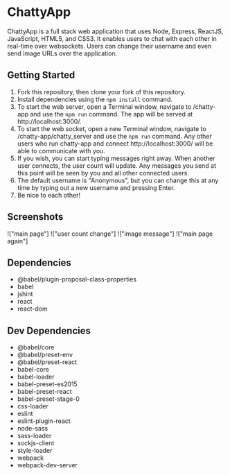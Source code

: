 # ChattyApp

ChattyApp is a full stack web application that uses Node, Express, ReactJS, JavaScript, HTML5, and CSS3. It enables users to chat with each other in real-time over websockets. Users can change their username and even send image URLs over the application.

## Getting Started
1. Fork this repository, then clone your fork of this repository.
2. Install dependencies using the ```npm install``` command.
3. To start the web server, open a Terminal window, navigate to /chatty-app and use the ```npm run``` command. The app will be served at http://localhost:3000/.
4. To start the web socket, open a new Terminal window, navigate to /chatty-app/chatty_server and use the ```npm run``` command. Any other users who run chatty-app and connect http://localhost:3000/ will be able to communicate with you.
5. If you wish, you can start typing messages right away. When another user connects, the user count will update. Any messages you send at this point will be seen by you and all other connected users.
6. The default username is "Anonymous", but you can change this at any time by typing out a new username and pressing Enter.
7. Be nice to each other!

## Screenshots

!["main page"]
!["user count change"]
!["image message"]
!["main page again"]

## Dependencies
- @babel/plugin-proposal-class-properties
- babel
- jshint
- react
- react-dom

## Dev Dependencies

- @babel/core
- @babel/preset-env
- @babel/preset-react
- babel-core
- babel-loader
- babel-preset-es2015
- babel-preset-react
- babel-preset-stage-0
- css-loader
- eslint
- eslint-plugin-react
- node-sass
- sass-loader
- sockjs-client
- style-loader
- webpack
- webpack-dev-server
